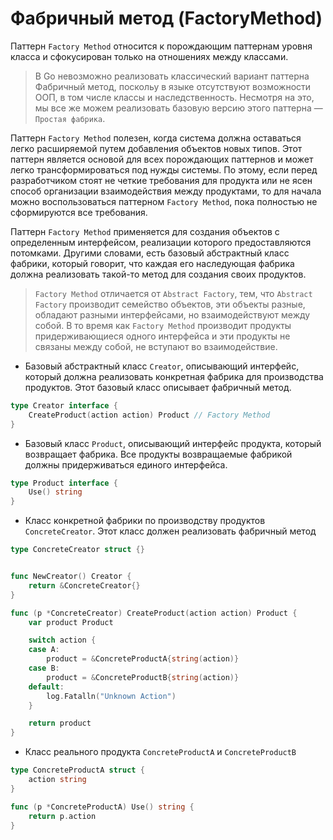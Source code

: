# Фабричный метод (FactoryMethod)

Паттерн `Factory Method` относится к порождающим паттернам уровня класса и сфокусирован только на отношениях между классами.

> В Go невозможно реализовать классический вариант паттерна Фабричный метод, поскольу в языке отсутствуют возможности ООП, в том числе классы и наследственность. Несмотря на это, мы все же можем реализовать базовую версию этого паттерна — `Простая фабрика`.

Паттерн `Factory Method` полезен, когда система должна оставаться легко расширяемой путем добавления объектов новых типов. Этот паттерн является основой для всех порождающих паттернов и может легко трансформироваться под нужды системы. По этому, если перед разработчиком стоят не четкие требования для продукта или не ясен способ организации взаимодействия между продуктами, то для начала можно воспользоваться паттерном `Factory Method`, пока полностью не сформируются все требования.

Паттерн `Factory Method` применяется для создания объектов с определенным интерфейсом, реализации которого предоставляются потомками. Другими словами, есть базовый абстрактный класс фабрики, который говорит, что каждая его наследующая фабрика должна реализовать такой-то метод для создания своих продуктов.

> `Factory Method` отличается от `Abstract Factory`, тем, что `Abstract Factory` производит семейство объектов, эти объекты разные, обладают разными интерфейсами, но взаимодействуют между собой. В то время как `Factory Method` производит продукты придерживающиеся одного интерфейса и эти продукты не связаны между собой, не вступают во взаимодействие.

- Базовый абстрактный класс `Creator`, описывающий интерфейс, который должна реализовать конкретная фабрика для производства продуктов. Этот базовый класс описывает фабричный метод.

```go
type Creator interface {
	CreateProduct(action action) Product // Factory Method
}
```

- Базовый класс `Product`, описывающий интерфейс продукта, который возвращает фабрика. Все продукты возвращаемые фабрикой должны придерживаться единого интерфейса.

```go
type Product interface {
	Use() string
}
```

- Класс конкретной фабрики по производству продуктов `ConcreteCreator`. Этот класс должен реализовать фабричный метод

```go
type ConcreteCreator struct {}


func NewCreator() Creator {
	return &ConcreteCreator{}
}

func (p *ConcreteCreator) CreateProduct(action action) Product {
	var product Product

	switch action {
	case A:
		product = &ConcreteProductA{string(action)}
	case B:
		product = &ConcreteProductB{string(action)}
	default:
		log.Fatalln("Unknown Action")
	}

	return product
}

```

- Класс реального продукта `ConcreteProductA` и `ConcreteProductB`

```go
type ConcreteProductA struct {
	action string
}

func (p *ConcreteProductA) Use() string {
	return p.action
}
```
